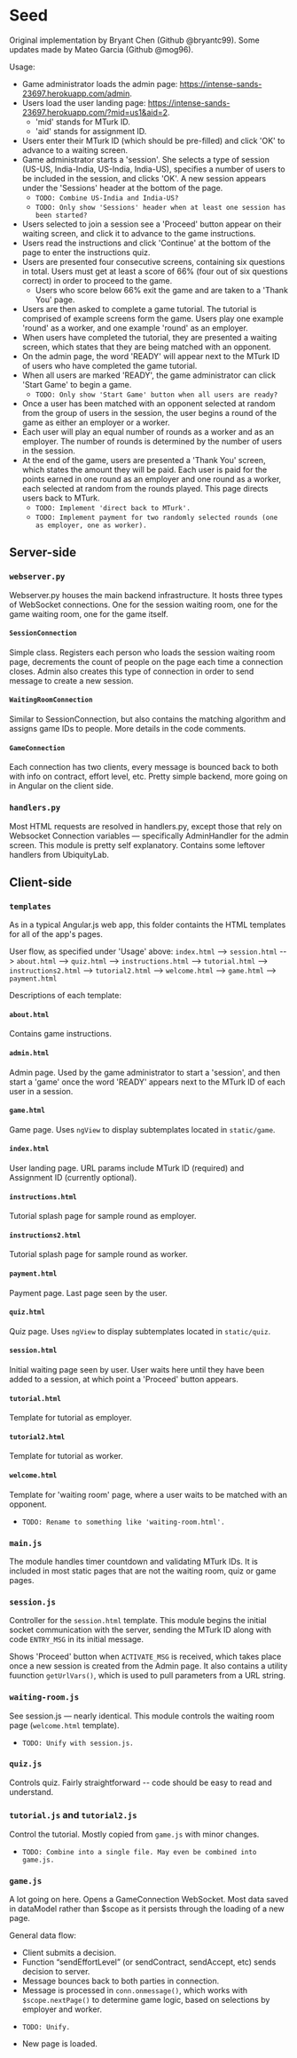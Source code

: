 # Seed
Original implementation by Bryant Chen (Github @bryantc99). Some updates made by Mateo Garcia (Github @mog96).

Usage:
- Game administrator loads the admin page: https://intense-sands-23697.herokuapp.com/admin.
- Users load the user landing page: https://intense-sands-23697.herokuapp.com/?mid=us1&aid=2.
  - 'mid' stands for MTurk ID.
  - 'aid' stands for assignment ID.
- Users enter their MTurk ID (which should be pre-filled) and click 'OK' to advance to a waiting screen.
- Game administrator starts a 'session'. She selects a type of session (US-US, India-India, US-India, India-US), specifies a number of users to be included in the session, and clicks 'OK'. A new session appears under the 'Sessions' header at the bottom of the page.
  - `TODO: Combine US-India and India-US?`
  - `TODO: Only show 'Sessions' header when at least one session has been started?`
- Users selected to join a session see a 'Proceed' button appear on their waiting screen, and click it to advance to the game instructions.
- Users read the instructions and click 'Continue' at the bottom of the page to enter the instructions quiz.
- Users are presented four consecutive screens, containing six questions in total. Users must get at least a score of 66% (four out of six questions correct) in order to proceed to the game.
  - Users who score below 66% exit the game and are taken to a 'Thank You' page.
- Users are then asked to complete a game tutorial. The tutorial is comprised of example screens form the game. Users play one example 'round' as a worker, and one example 'round' as an employer.
- When users have completed the tutorial, they are presented a waiting screen, which states that they are being matched with an opponent.
- On the admin page, the word 'READY' will appear next to the MTurk ID of users who have completed the game tutorial.
- When all users are marked 'READY', the game administrator can click 'Start Game' to begin a game.
  - `TODO: Only show 'Start Game' button when all users are ready?`
- Once a user has been matched with an opponent selected at random from the group of users in the session, the user begins a round of the game as either an employer or a worker.
- Each user will play an equal number of rounds as a worker and as an employer. The number of rounds is determined by the number of users in the session.
- At the end of the game, users are presented a 'Thank You' screen, which states the amount they will be paid. Each user is paid for the points earned in one round as an employer and one round as a worker, each selected at random from the rounds played. This page directs users back to MTurk.
  - `TODO: Implement 'direct back to MTurk'.`
  - `TODO: Implement payment for two randomly selected rounds (one as employer, one as worker).`

## Server-side
### `webserver.py`
Webserver.py houses the main backend infrastructure. It hosts three types of WebSocket connections. One for the session waiting room, one for the game waiting room, one for the game itself.

#### `SessionConnection`
Simple class. Registers each person who loads the session waiting room page, decrements the count of people on the page each time a connection closes. Admin also creates this type of connection in order to send message to create a new session.

#### `WaitingRoomConnection`
Similar to SessionConnection, but also contains the matching algorithm and assigns game IDs to people. More details in the code comments.

#### `GameConnection`
Each connection has two clients, every message is bounced back to both with info on contract, effort level, etc. Pretty simple backend, more going on in Angular on the client side.

### `handlers.py`
Most HTML requests are resolved in handlers.py, except those that rely on Websocket Connection variables — specifically AdminHandler for the admin screen. This module is pretty self explanatory. Contains some leftover handlers from UbiquityLab.


## Client-side
### `templates`
As in a typical Angular.js web app, this folder containts the HTML templates for all of the app's pages.

User flow, as specified under 'Usage' above:
`index.html` --> `session.html` --> `about.html` --> `quiz.html` --> `instructions.html` --> `tutorial.html` --> `instructions2.html` --> `tutorial2.html` --> `welcome.html` --> `game.html` --> `payment.html`

Descriptions of each template:
#### `about.html`
Contains game instructions.
#### `admin.html`
Admin page. Used by the game administrator to start a 'session', and then start a 'game' once the word 'READY' appears next to the MTurk ID of each user in a session.
#### `game.html`
Game page. Uses `ngView` to display subtemplates located in `static/game`.
#### `index.html`
User landing page. URL params include MTurk ID (required) and Assignment ID (currently optional).
#### `instructions.html`
Tutorial splash page for sample round as employer.
#### `instructions2.html`
Tutorial splash page for sample round as worker.
#### `payment.html`
Payment page. Last page seen by the user.
#### `quiz.html`
Quiz page. Uses `ngView` to display subtemplates located in `static/quiz`.
#### `session.html`
Initial waiting page seen by user. User waits here until they have been added to a session, at which point a 'Proceed' button appears.
#### `tutorial.html`
Template for tutorial as employer.
#### `tutorial2.html`
Template for tutorial as worker.
#### `welcome.html`
Template for 'waiting room' page, where a user waits to be matched with an opponent.
  - `TODO: Rename to something like 'waiting-room.html'.`

### `main.js`
The module handles timer countdown and validating MTurk IDs. It is included in most static pages that are not the waiting room, quiz or game pages.

### `session.js`
Controller for the `session.html` template. This module begins the initial socket communication with the server, sending the MTurk ID along with code `ENTRY_MSG` in its initial message.

Shows 'Proceed' button when `ACTIVATE_MSG` is received, which takes place once a new session is created from the Admin page. It also contains a utility fuunction `getUrlVars()`, which is used to pull parameters from a URL string.

### `waiting-room.js`
See session.js — nearly identical. This module controls the waiting room page (`welcome.html` template).
  - `TODO: Unify with session.js.`

### `quiz.js`
Controls quiz. Fairly straightforward -- code should be easy to read and understand.

### `tutorial.js` and `tutorial2.js`
Control the tutorial. Mostly copied from `game.js` with minor changes.
  - `TODO: Combine into a single file. May even be combined into game.js.`

### `game.js`
A lot going on here. Opens a GameConnection WebSocket. Most data saved in dataModel rather than $scope as it persists through the loading of a new page.

General data flow:
*	Client submits a decision.
*	Function “sendEffortLevel” (or sendContract, sendAccept, etc) sends decision to server.
*	Message bounces back to both parties in connection.
*	Message is processed in `conn.onmessage()`, which works with `$scope.nextPage()` to determine game logic, based on selections by employer and worker.

  - `TODO: Unify.`
* New page is loaded.